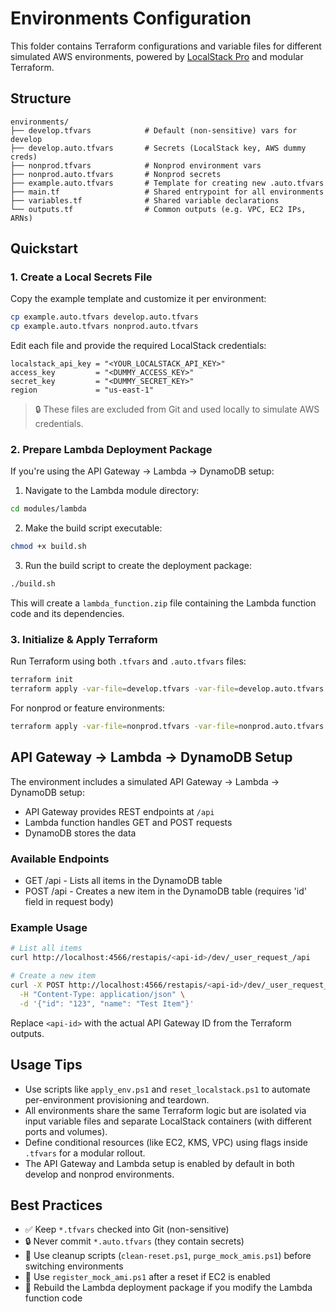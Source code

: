 # Environments Configuration

This folder contains Terraform configurations and variable files for different simulated AWS environments, powered by [LocalStack Pro](https://localstack.cloud/) and modular Terraform.

## Structure

```
environments/
├── develop.tfvars            # Default (non-sensitive) vars for develop
├── develop.auto.tfvars       # Secrets (LocalStack key, AWS dummy creds)
├── nonprod.tfvars            # Nonprod environment vars
├── nonprod.auto.tfvars       # Nonprod secrets
├── example.auto.tfvars       # Template for creating new .auto.tfvars
├── main.tf                   # Shared entrypoint for all environments
├── variables.tf              # Shared variable declarations
└── outputs.tf                # Common outputs (e.g. VPC, EC2 IPs, ARNs)
```

## Quickstart

### 1. Create a Local Secrets File

Copy the example template and customize it per environment:

```bash
cp example.auto.tfvars develop.auto.tfvars
cp example.auto.tfvars nonprod.auto.tfvars
```

Edit each file and provide the required LocalStack credentials:

```hcl
localstack_api_key = "<YOUR_LOCALSTACK_API_KEY>"
access_key         = "<DUMMY_ACCESS_KEY>"
secret_key         = "<DUMMY_SECRET_KEY>"
region             = "us-east-1"
```

> 🔒 These files are excluded from Git and used locally to simulate AWS credentials.

### 2. Prepare Lambda Deployment Package

If you're using the API Gateway → Lambda → DynamoDB setup:

1. Navigate to the Lambda module directory:
```bash
cd modules/lambda
```

2. Make the build script executable:
```bash
chmod +x build.sh
```

3. Run the build script to create the deployment package:
```bash
./build.sh
```

This will create a `lambda_function.zip` file containing the Lambda function code and its dependencies.

### 3. Initialize & Apply Terraform

Run Terraform using both `.tfvars` and `.auto.tfvars` files:

```bash
terraform init
terraform apply -var-file=develop.tfvars -var-file=develop.auto.tfvars
```

For nonprod or feature environments:

```bash
terraform apply -var-file=nonprod.tfvars -var-file=nonprod.auto.tfvars
```

## API Gateway → Lambda → DynamoDB Setup

The environment includes a simulated API Gateway → Lambda → DynamoDB setup:

- API Gateway provides REST endpoints at `/api`
- Lambda function handles GET and POST requests
- DynamoDB stores the data

### Available Endpoints

- GET /api - Lists all items in the DynamoDB table
- POST /api - Creates a new item in the DynamoDB table (requires 'id' field in request body)

### Example Usage

```bash
# List all items
curl http://localhost:4566/restapis/<api-id>/dev/_user_request_/api

# Create a new item
curl -X POST http://localhost:4566/restapis/<api-id>/dev/_user_request_/api \
  -H "Content-Type: application/json" \
  -d '{"id": "123", "name": "Test Item"}'
```

Replace `<api-id>` with the actual API Gateway ID from the Terraform outputs.

## Usage Tips

- Use scripts like `apply_env.ps1` and `reset_localstack.ps1` to automate per-environment provisioning and teardown.
- All environments share the same Terraform logic but are isolated via input variable files and separate LocalStack containers (with different ports and volumes).
- Define conditional resources (like EC2, KMS, VPC) using flags inside `.tfvars` for a modular rollout.
- The API Gateway and Lambda setup is enabled by default in both develop and nonprod environments.

## Best Practices

- ✅ Keep `*.tfvars` checked into Git (non-sensitive)
- 🔒 Never commit `*.auto.tfvars` (they contain secrets)
- 🧹 Use cleanup scripts (`clean-reset.ps1`, `purge_mock_amis.ps1`) before switching environments
- 🔄 Use `register_mock_ami.ps1` after a reset if EC2 is enabled
- 🔄 Rebuild the Lambda deployment package if you modify the Lambda function code
